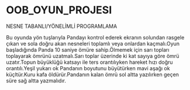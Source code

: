 # OOB_OYUN_PROJESI
NESNE TABANLI/YÖNELİMLİ PROGRAMLAMA



Bu oyunda yön tuşlarıyla Pandayı kontrol ederek ekranın solundan rasgele  çıkan ve sola doğru akan nesneleri toplamlı veya onlardan kaçmalı.Oyun başladığında Panda 10 saniye ömüre 
sahip.Ölmemek için sarı topları toplayarak ömrünü uzatmalı.Sarı toplar üzerinde ki kat sayıya göre ömrü uzatır.Topun büyüklüğü katsayı ile ters orantılıyken hareket hızı doğru 
orantılı.Yeşil yukarı ok Pandanın boyutunu büyütürken mavi aşağı ok küçltür.Kuru kafa öldürür.Pandanın kalan ömrü sol altta yazılırken geçen süre sağ altta yazmalıdır.
